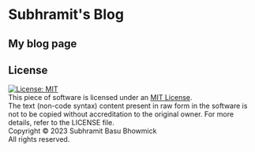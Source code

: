 # Subhramit's Blog
## My blog page
## License
[![License: MIT](https://img.shields.io/badge/License-MIT-yellow.svg)](https://opensource.org/licenses/MIT) <br>
This piece of software is licensed under an [MIT License](https://opensource.org/licenses/MIT). <br>
The text (non-code syntax) content present in raw form in the software is not to be copied without accreditation to the original owner. For more details, refer to the LICENSE file. <br>
Copyright © 2023 Subhramit Basu Bhowmick <br>
All rights reserved.
